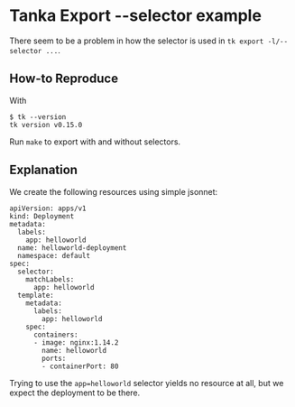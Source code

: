 # Tanka Export --selector example

There seem to be a problem in how the selector is used in `tk export -l/--selector ...`.

## How-to Reproduce

With

```
$ tk --version
tk version v0.15.0
```

Run `make` to export with and without selectors.

## Explanation

We create the following resources using simple jsonnet:

```
apiVersion: apps/v1
kind: Deployment
metadata:
  labels:
    app: helloworld
  name: helloworld-deployment
  namespace: default
spec:
  selector:
    matchLabels:
      app: helloworld
  template:
    metadata:
      labels:
        app: helloworld
    spec:
      containers:
      - image: nginx:1.14.2
        name: helloworld
        ports:
        - containerPort: 80
```

Trying to use the `app=helloworld` selector yields no resource at all, but we expect the deployment to be there.
